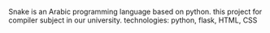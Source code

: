 Snake is an Arabic programming language based on python. 
this project for compiler subject in our university. 
technologies: python, flask, HTML, CSS
